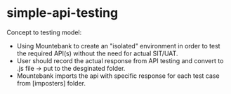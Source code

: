 # simple-api-testing

Concept to testing model:
- Using Mountebank to create an "isolated" environment in order to test the required API(s) without the need for actual SIT/UAT.
- User should record the actual response from API testing and convert to .js file -> put to the desginated folder.
- Mountebank imports the api with specific response for each test case from [imposters] folder.
